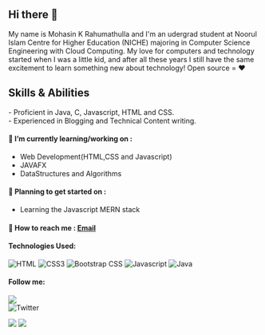 ## Hi there 👋

<!--
**MohasinKR/MohasinKR** is a ✨ _special_ ✨ repository because its `README.md` (this file) appears on your GitHub profile.

Here are some ideas to get you started:

- 🔭 I’m currently working on ...
- 🌱 I’m currently learning ...
- 👯 I’m looking to collaborate on ...
- 🤔 I’m looking for help with ...
- 💬 Ask me about ...
- 📫 How to reach me: ...
- 😄 Pronouns: ...
- ⚡ Fun fact: ...
-->

My name is Mohasin K Rahumathulla and I'm an udergrad student at Noorul Islam Centre for Higher Education (NICHE) majoring in Computer Science Engineering with Cloud Computing.
My love for computers and technology started when I was a little kid, and after all these years I still have the same excitement to learn something new about technology! Open source = ❤

## Skills & Abilities
\- Proficient in Java, C, Javascript, HTML and CSS.  
\- Experienced in Blogging and Technical Content writing.

#### 🌱 I’m currently learning/working on : 
- Web Development(HTML,CSS and Javascript)
- JAVAFX
- DataStructures and Algorithms

#### 📝 Planning to get started on :
- Learning the Javascript MERN stack

#### 📮 How to reach me : [Email](mailto:mohasin.rahumathulla@gmail.com)

#### Technologies Used:
![HTML](https://img.shields.io/badge/HTML5-E34F26?style=for-the-badge&logo=html5&logoColor=white)
![CSS3](https://img.shields.io/badge/CSS3-1572B6?style=for-the-badge&logo=css3&logoColor=white)
![Bootstrap CSS](https://img.shields.io/badge/Bootstrap-563D7C?style=for-the-badge&logo=bootstrap&logoColor=white)
![Javascript](https://img.shields.io/badge/JavaScript-323330?style=for-the-badge&logo=javascript&logoColor=F7DF1E)
![Java](https://img.shields.io/badge/Java-ED8B00?style=for-the-badge&logo=java&logoColor=white)

#### Follow me:
![](https://img.shields.io/github/followers/MohasinKR?style=social)  
![Twitter](https://img.shields.io/twitter/follow/mohasinkr?style=social)  

![](https://github-readme-stats.vercel.app/api?username=mohasinkr)
![](https://github-readme-streak-stats.herokuapp.com/?user=mohasinkr)
